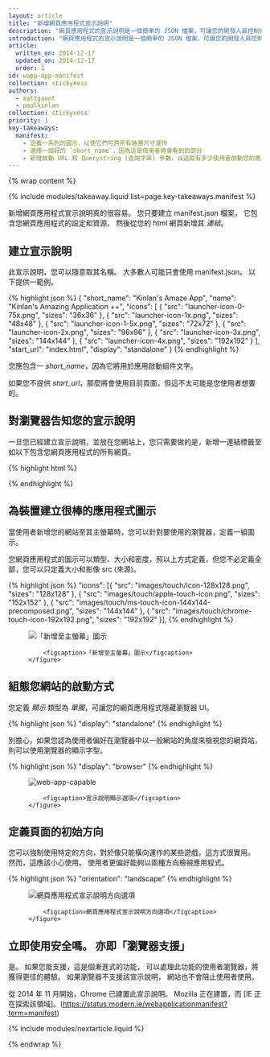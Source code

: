 ```yaml
---
layout: article
title: "新增網頁應用程式宣示說明"
description: "網頁應用程式的宣示說明是一個簡單的 JSON 檔案，可讓您的開發人員控制在使用者預期見到應用程式的區域中呈現給使用者的方式 (例如手機主螢幕)、指導使用者可以啟動的功能，以及更重要的是如何啟動。 未來這個宣示說明將讓您進一步控制您的應用程式，但現在我們只專注於您的應用程式如何啟動。"
introduction: "網頁應用程式的宣示說明是一個簡單的 JSON 檔案，可讓您的開發人員控制在使用者預期見到應用程式的區域中呈現給使用者的方式 (例如手機主螢幕)、指導使用者可以啟動的功能，以及更重要的是如何啟動。 未來這個宣示說明將讓您進一步控制您的應用程式，但現在我們只專注於您的應用程式如何啟動。"
article:
  written_on: 2014-12-17
  updated_on: 2014-12-17
  order: 1
id: wapp-app-manifest
collection: stickyness
authors:
  - mattgaunt
  - paulkinlan
collection: stickyness
priority: 1
key-takeaways:
  manifest:
    - 定義一系列的圖示，以使它們可跨所有裝置尺寸運作
    - 選擇一個好的 `short_name`，因為這是使用者將會看到的部分
    - 新增啟動 URL 和 Querystring (查詢字串) 參數，以追蹤有多少使用者啟動您的應用程式
---
```


{% wrap content %}

{% include modules/takeaway.liquid list=page.key-takeaways.manifest %}

新增網頁應用程式宣示說明真的很容易。 您只要建立 manifest.json 檔案，
它包含您網頁應用程式的設定和資源，
然後從您的 html 網頁新增其 *連結*。

## 建立宣示說明

此宣示說明，您可以隨意取其名稱。 大多數人可能只會使用 manifest.json。 以下提供一範例。

{% highlight json %}
{
  "short_name": "Kinlan's Amaze App",
  "name": "Kinlan's Amazing Application ++",
  "icons": [
    {
      "src": "launcher-icon-0-75x.png",
      "sizes": "36x36"
    },
    {
      "src": "launcher-icon-1x.png",
      "sizes": "48x48"
    },
    {
      "src": "launcher-icon-1-5x.png",
      "sizes": "72x72"
    },
    {
      "src": "launcher-icon-2x.png",
      "sizes": "96x96"
    },
    {
      "src": "launcher-icon-3x.png",
      "sizes": "144x144"
    },
    {
      "src": "launcher-icon-4x.png",
      "sizes": "192x192"
    }
  ],
  "start_url": "index.html",
  "display": "standalone"
}
{% endhighlight %}

您應包含一 *short_name*，因為它將用於應用啟動組件文字。

如果您不提供 *start_url*，那麼將會使用目前頁面，但這不太可能是您使用者想要的。

## 對瀏覽器告知您的宣示說明

一旦您已經建立宣示說明，並放在您網站上，您只需要做的是，新增一連結標籤至如以下包含您網頁應用程式的所有網頁。

{% highlight html %}
<link rel="manifest" href="/manifest.json">
{% endhighlight %}

## 為裝置建立很棒的應用程式圖示

當使用者新增您的網站至其主螢幕時，您可以針對要使用的瀏覽器，定義一組圖示。

您網頁應用程式的圖示可以類型、大小和密度，照以上方式定義，但您不必定義全部，您可以只定義大小和影像 src (來源)。

{% highlight json %}
"icons": [{
    "src": "images/touch/icon-128x128.png",
    "sizes": "128x128"
  }, {
    "src": "images/touch/apple-touch-icon.png",
    "sizes": "152x152"
  }, {
    "src": "images/touch/ms-touch-icon-144x144-precomposed.png",
    "sizes": "144x144"
  }, {
    "src": "images/touch/chrome-touch-icon-192x192.png",
    "sizes": "192x192"
  }],
{% endhighlight %}

<div class="clear g-wide--full">
    <figure>
        <img src="images/homescreen-icon.png" alt="「新增至主螢幕」圖示">

        <figcaption>「新增至主螢幕」圖示</figcaption>
    </figure>
</div>

<div class="clear"></div>

## 組態您網站的啟動方式

您定義 *顯示* 類型為 *單獨*，可讓您的網頁應用程式隱藏瀏覽器 UI。

{% highlight json %}
"display": "standalone"
{% endhighlight %}

別擔心，如果您認為使用者偏好在瀏覽器中以一般網站的角度來檢視您的網頁站，則可以使用瀏覽器的顯示字型。

{% highlight json %}
"display": "browser"
{% endhighlight %}

<div class="clear g-wide--full">
    <figure class="fluid">
        <img src="images/manifest-display-options.png" alt="web-app-capable">

        <figcaption>宣示說明顯示選項</figcaption>
    </figure>
</div>

<div class="clear"></div>

## 定義頁面的初始方向

您可以強制使用特定的方向，對於像只能橫向運作的某些遊戲，這方式很實用。 然而，這應該小心使用。 使用者更偏好能夠以兩種方向檢視應用程式。

{% highlight json %}
"orientation": "landscape"
{% endhighlight %}

<div class="clear g-wide--full">
    <figure class="fluid">
        <img src="images/manifest-orientation-options.png" alt="網頁應用程式宣示說明方向選項">

        <figcaption>網頁應用程式宣示說明方向選項</figcaption>
    </figure>
</div>

<div class="clear"></div>

## 立即使用安全嗎。 亦即「瀏覽器支援」

是。  如果您能支援，這是個漸進式的功能，
可以處理此功能的使用者瀏覽器，將獲得更佳的體驗。  如果瀏覽器不支援該宣示說明，
網站也不會阻止使用者使用。

從 2014 年 11 月開始，Chrome 已建置此宣示說明。 Mozilla 正在建置，而 [IE 正在探索該領域]。(https://status.modern.ie/webapplicationmanifest?term=manifest)

{% include modules/nextarticle.liquid %}

{% endwrap %}
